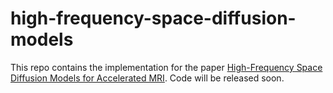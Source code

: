 # high-frequency-space-diffusion-models
This repo contains the implementation for the paper [High-Frequency Space Diffusion Models for Accelerated MRI](https://arxiv.org/abs/2208.05481).
Code will be released soon.
